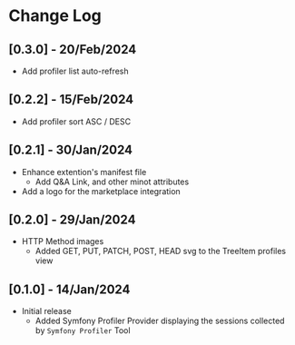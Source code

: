 # Change Log

## [0.3.0] - 20/Feb/2024
- Add profiler list auto-refresh

## [0.2.2] - 15/Feb/2024
- Add profiler sort ASC / DESC

## [0.2.1] - 30/Jan/2024
- Enhance extention's manifest file
  - Add Q&A Link, and other minot attributes
- Add a logo for the marketplace integration

## [0.2.0] - 29/Jan/2024
- HTTP Method images
  - Added GET, PUT, PATCH, POST, HEAD svg to the TreeItem profiles view

## [0.1.0] - 14/Jan/2024

- Initial release
    - Added Symfony Profiler Provider displaying the sessions collected by `Symfony Profiler` Tool